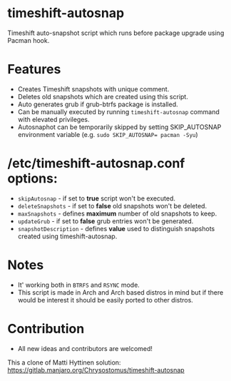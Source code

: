 # timeshift-autosnap
Timeshift auto-snapshot script which runs before package upgrade using Pacman hook.

# Features
*  Creates Timeshift snapshots with unique comment.
*  Deletes old snapshots which are created using this script.
*  Auto generates grub if grub-btrfs package is installed.
*  Can be manually executed by running `timeshift-autosnap` command with elevated privileges.
*  Autosnaphot can be temporarily skipped by setting SKIP_AUTOSNAP environment variable (e.g. `sudo SKIP_AUTOSNAP= pacman -Syu`)

# /etc/timeshift-autosnap.conf options:
*  `skipAutosnap` - if set to **true** script won't be executed.
*  `deleteSnapshots` - if set to **false** old snapshots won't be deleted.
*  `maxSnapshots` - defines **maximum** number of old snapshots to keep.
*  `updateGrub` - if set to **false** grub entries won't be generated.
*  `snapshotDescription` - defines **value** used to distinguish snapshots created using timeshift-autosnap.

# Notes
*  It' working both in `BTRFS` and `RSYNC` mode.
*  This script is made in Arch and Arch based distros in mind but if there would be interest it should be easily ported to other distros.

# Contribution
*  All new ideas and contributors are welcomed!

This a clone of Matti Hyttinen solution: https://gitlab.manjaro.org/Chrysostomus/timeshift-autosnap
